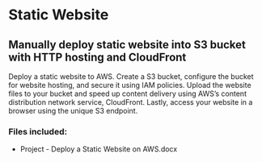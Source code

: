 # Static Website
## Manually deploy static website into S3 bucket with HTTP hosting and CloudFront

Deploy a static website to AWS. Create a S3 bucket, configure the bucket for website hosting, and secure it using IAM policies. Upload the website files to your bucket and speed up content delivery using AWS’s content distribution network service, CloudFront. Lastly, access your website in a browser using the unique S3 endpoint.

### Files included:

- Project -  Deploy a Static Website on AWS.docx
